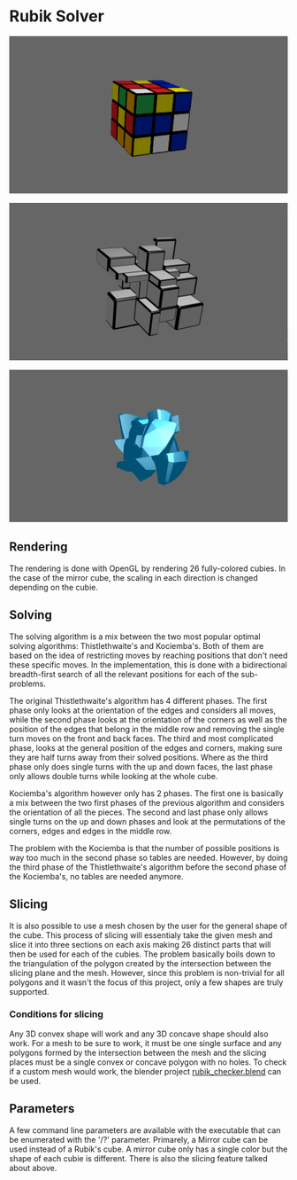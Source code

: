 # Rubik Solver

![rubik cube](https://github.com/tierChampion/rubik-solver/blob/master/res/Images/rubik_scramble.png)

![mirror cube](https://github.com/tierChampion/rubik-solver/blob/master/res/Images/mirror_scramble.png)

![gem cube](https://github.com/tierChampion/rubik-solver/blob/master/res/Images/gem_scramble.png)

## Rendering

The rendering is done with OpenGL by rendering 26 fully-colored cubies. In the case of the mirror cube, the scaling in each direction is changed depending on the cubie.

## Solving

The solving algorithm is a mix between the two most popular optimal solving algorithms: Thistlethwaite's and Kociemba's. Both of them are based on the idea of restricting moves by reaching positions that don't need these specific moves. In the implementation, this is done with a bidirectional breadth-first search of all the relevant positions for each of the sub-problems.

The original Thistlethwaite's algorithm has 4 different phases. The first phase only looks at the orientation of the edges and considers all moves, while the second phase looks at the orientation of the corners as well as the position of the edges that belong in the middle row and removing the single turn moves on the front and back faces. The third and most complicated phase, looks at the general position of the edges and corners, making sure they are half turns away from their solved positions. Where as the third phase only does single turns with the up and down faces, the last phase only allows double turns while looking at the whole cube.

Kociemba's algorithm however only has 2 phases. The first one is basically a mix between the two first phases of the previous algorithm and considers the orientation of all the pieces. The second and last phase only allows single turns on the up and down phases and look at the permutations of the corners, edges and edges in the middle row.

The problem with the Kociemba is that the number of possible positions is way too much in the second phase so tables are needed. However, by doing the third phase of the Thistlethwaite's algorithm before the second phase of the Kociemba's, no tables are needed anymore.

## Slicing

It is also possible to use a mesh chosen by the user for the general shape of the cube. This process of slicing will essentialy take the given mesh and slice it into three sections on each axis making 26 distinct parts that will then be used for each of the cubies. The problem basically boils down to the triangulation of the polygon created by the intersection between the slicing plane and the mesh. However, since this problem is non-trivial for all polygons and it wasn't the focus of this project, only a few shapes are truly supported. 

### Conditions for slicing

Any 3D convex shape will work and any 3D concave shape should also work. For a mesh to be sure to work, it must be one single surface and any polygons formed by the intersection between the mesh and the slicing places must be a single convex or concave polygon with no holes. To check if a custom mesh would work, the blender project [rubik_checker.blend](https://github.com/tierChampion/rubik-solver/blob/master/res/MeshChecker/) can be used.

## Parameters

A few command line parameters are available with the executable that can be enumerated with the '/?' parameter. Primarely, a Mirror cube can be used instead of a Rubik's cube. A mirror cube only has a single color but the shape of each cubie is different. There is also the slicing feature talked about above.
